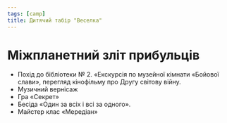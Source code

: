 ```yaml
---
tags: [camp]
title: Дитячий табір "Веселка"
---
```


# Міжпланетний зліт прибульців

- Похід до бібліотеки № 2. «Екскурсія по музейної кімнати «Бойової слави», перегляд кінофільму про Другу світову війну.
- Музичний вернісаж
- Гра «Секрет»
- Бесіда «Один за всіх і всі за одного».
- Майстер клас «Мередіан»

<slideshow id="72157654330839486"></slideshow>
